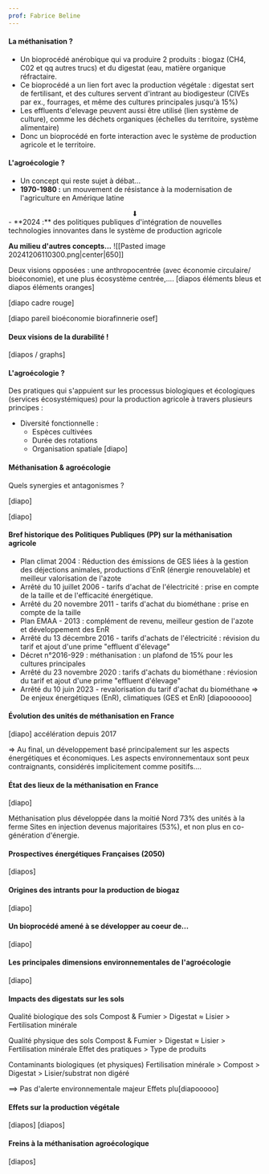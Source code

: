 ```yaml
---
prof: Fabrice Beline
---
```

#### La méthanisation ?

- Un bioprocédé anérobique qui va produire 2 produits : biogaz (CH4, C02 et qq autres trucs) et du digestat (eau, matière organique réfractaire.
- Ce bioprocédé a un lien fort avec la production végétale : digestat sert de fertilisant, et des cultures servent d'intrant au biodigesteur (CIVEs par ex., fourrages, et même des cultures principales jusqu'à 15%)
- Les effluents d'elevage peuvent aussi être utilisé (lien système de culture), comme les déchets organiques (échelles du territoire, système alimentaire)
- Donc un bioprocédé en forte interaction avec le système de production agricole et le territoire.

#### L'agroécologie ?

- Un concept qui reste sujet à débat...
- **1970-1980 :** un mouvement de résistance à la modernisation de l'agriculture en Amérique latine
<center>⬇</center>
- **2024 :** des politiques publiques d'intégration de nouvelles technologies innovantes dans le système de production agricole

**Au milieu d'autres concepts...**
![[Pasted image 20241206110300.png|center|650]]

Deux visions opposées : une anthropocentrée (avec économie circulaire/ bioéconomie), et une plus écosystème centrée,....
[diapos éléments bleus et diapos éléments oranges]

[diapo cadre rouge]

[diapo pareil bioéconomie biorafinnerie osef]

#### Deux visions de la durabilité !
[diapos / graphs]

#### L'agroécologie ?

Des pratiques qui s'appuient sur les processus biologiques et écologiques (services écosystémiques) pour la production agricole à travers plusieurs principes :
- Diversité fonctionnelle :
	- Espèces cultivées
	- Durée des rotations
	- Organisation spatiale
[diapo]

#### Méthanisation & agroécologie

Quels synergies et antagonismes ?

[diapo]

[diapo]

#### Bref historique des Politiques Publiques (PP) sur la méthanisation agricole

- Plan climat 2004 : Réduction des émissions de GES liées à la gestion des déjections animales, productions d'EnR (énergie renouvelable) et meilleur valorisation de l'azote
- Arrêté du 10 juillet 2006 - tarifs d'achat de l'électricité : prise en compte de la taille et de l'efficacité énergétique.
- Arrêté du 20 novembre 2011 - tarifs d'achat du biométhane : prise en compte de la taille
- Plan EMAA - 2013 : complément de revenu, meilleur gestion de l'azote et développement des EnR
- Arrêté du 13 décembre 2016 - tarifs d'achats de l'électricité : révision du tarif et ajout d'une prime "effluent d'élevage"
- Décret n°2016-929 : méthanisation : un plafond de 15% pour les cultures principales
- Arrêté du 23 novembre 2020 : tarifs d'achats du biométhane : réviosion du tarif et ajout d'une prime "effluent d'élevage"
- Arrêté du 10 juin 2023 - revalorisation du tarif d'achat du biométhane
=> De enjeux énergétiques (EnR), climatiques (GES et EnR) [diapoooooo]

#### Évolution des unités de méthanisation en France
[diapo]
accélération depuis 2017

=> Au final, un développement basé principalement sur les aspects énergétiques et économiques. Les aspects environnementaux sont peux contraignants, considérés implicitement comme positifs....

#### État des lieux de la méthanisation en France
[diapo]

Méthanisation plus développée dans la moitié Nord
73% des unités à la ferme
Sites en injection devenus majoritaires (53%), et non plus en co-génération d'énergie.

#### Prospectives énergétiques Françaises (2050)

[diapos]

#### Origines des intrants pour la production de biogaz

[diapo]

#### Un bioprocédé amené à se développer au coeur de...
[diapo]

#### Les principales dimensions environnementales de l'agroécologie

[diapo]

#### Impacts des digestats sur les sols

Qualité biologique des sols
Compost & Fumier > Digestat ≈ Lisier > Fertilisation minérale

Qualité physique des sols
Compost & Fumier > Digestat ≈ Lisier > Fertilisation minérale
Effet des pratiques > Type de produits

Contaminants biologiques (et physiques)
Fertilisation minérale > Compost > Digestat > Lisier/substrat non digéré

==> Pas d'alerte environnementale majeur
Effets plu[diapooooo]



#### Effets sur la production végétale

[diapos]
[diapos]


#### Freins à la méthanisation agroécologique

[diapos]

